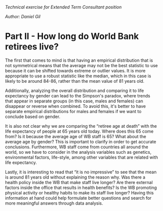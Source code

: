 *Technical exercise for Extended Term Consultant position*

*Author: Daniel Gil*

# Part II - How long do World Bank retirees live?
The first that comes to mind is that having an empirical distribution that is not symmetrical means that the average may not be the best statistic to use because it can be shifted towards extreme or outlier values. It is more appropriate to use a robust statistic like the median, which in this case is likely to be around 84-86, rather than the mean value of 81 years old. 

Additionally, analyzing the overall distribution and comparing it to life expectancy by gender can lead to the Simpson's paradox, where trends that appear in separate groups (in this case, males and females) can disappear or reverse when combined. To avoid this, it's better to have separate empirical distributions for males and females if we want to conclude based on gender.

It is also not clear why we are comparing the “retiree age at death” with the life expectancy of people at 65 years old today. Where does this 65 come from? Is it because the average age of WB staff is 65? What about the average age by gender? This is important to clarify in order to get accurate conclusions. Furthermore, WB staff come from countries all around the world, so we have to consider in the analysis variables such as genetics, environmental factors, life-style, among other variables that are related with life expectancy.

Lastly, it is interesting to read that “it is no impressive” to see that the mean is around 81 years old without explaining the reason why. Was there a health policy inside the WB that make staff live longer? Are there external factors inside the office that results in health benefits? Is the WB promoting physical activity or healthy habits to make its staff live longer? Having this information at hand could help formulate better questions and search for more meaningful answers through data analysis.
